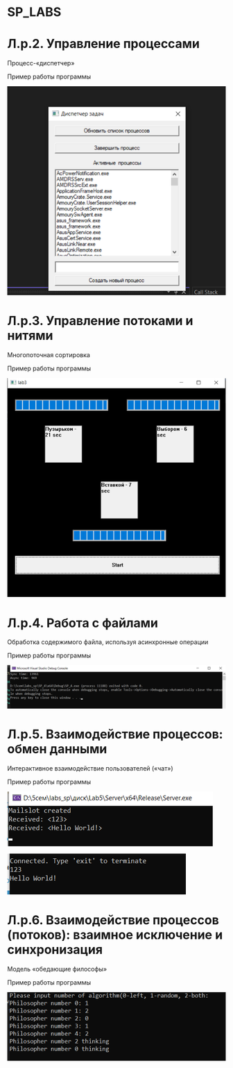 # SP_LABS
# Л.р.2. Управление процессами

Процесс-«диспетчер»

Пример работы программы

![Image](https://github.com/nikita122002/SP_LABS/blob/main/Lab2_SP/2lab.png)

# Л.р.3. Управление потоками и нитями

Многопоточная сортировка

Пример работы программы

![Image](https://github.com/nikita122002/SP_LABS/blob/main/Lab3_SP/lab3.png)

# Л.р.4. Работа с файлами

Обработка содержимого файла, используя асинхронные 
операции

Пример работы программы

![Image](https://github.com/nikita122002/SP_LABS/blob/main/Lab4_SP/SP_4/lab4.png)

# Л.р.5. Взаимодействие процессов: обмен данными

Интерактивное взаимодействие пользователей («чат»)

Пример работы программы

![Image](https://github.com/nikita122002/SP_LABS/blob/main/Lab5_SP/lab5.png)

![Image](https://github.com/nikita122002/SP_LABS/blob/main/Lab5_SP/lab5_1.png)

# Л.р.6. Взаимодействие процессов (потоков): взаимное исключение и синхронизация

Модель «обедающие философы»

Пример работы программы

![Image](https://github.com/nikita122002/SP_LABS/blob/main/Lab6_SP/lab6.png)
